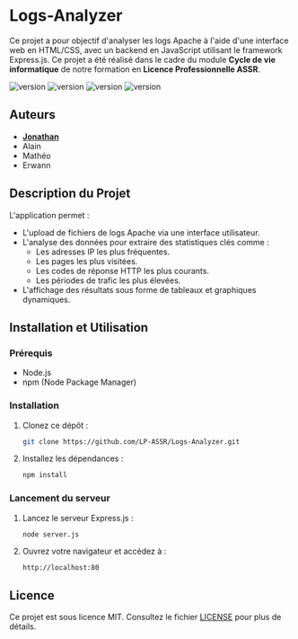 # Logs-Analyzer

Ce projet a pour objectif d'analyser les logs Apache à l'aide d'une interface web en HTML/CSS, avec un backend en JavaScript utilisant le framework Express.js. Ce projet a été réalisé dans le cadre du module **Cycle de vie informatique** de notre formation en **Licence Professionnelle ASSR**.

<p>
    <img src="https://img.shields.io/badge/express.js-%23404d59.svg?style=for-the-badge&logo=express&logoColor=%2361DAFB" alt="version">
    <img src="https://img.shields.io/badge/html5-%23E34F26.svg?style=for-the-badge&logo=html5&logoColor=white" alt="version">
    <img src="https://img.shields.io/badge/css3-%231572B6.svg?style=for-the-badge&logo=css3&logoColor=white" alt="version">
    <img src="https://img.shields.io/badge/javascript-%23323330.svg?style=for-the-badge&logo=javascript&logoColor=%23F7DF1E" alt="version">
</p>

## Auteurs

- [**Jonathan**](https://github.com/Sorway)
- Alain
- Mathéo
- Erwann

## Description du Projet

L'application permet :
- L'upload de fichiers de logs Apache via une interface utilisateur.
- L'analyse des données pour extraire des statistiques clés comme :
    - Les adresses IP les plus fréquentes.
    - Les pages les plus visitées.
    - Les codes de réponse HTTP les plus courants.
    - Les périodes de trafic les plus élevées.
- L'affichage des résultats sous forme de tableaux et graphiques dynamiques.

## Installation et Utilisation

### Prérequis
- Node.js
- npm (Node Package Manager)

### Installation

1. Clonez ce dépôt :
   ```bash
   git clone https://github.com/LP-ASSR/Logs-Analyzer.git
   ```
2. Installez les dépendances :
   ```bash
   npm install
   ```

### Lancement du serveur

1. Lancez le serveur Express.js :
   ```bash
   node server.js
   ```
2. Ouvrez votre navigateur et accédez à :
   ```
   http://localhost:80
   ```

## Licence

Ce projet est sous licence MIT. Consultez le fichier [LICENSE](./LICENSE) pour plus de détails.
